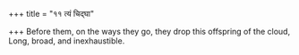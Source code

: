 +++
title = "११ त्यं चिद्घा"

+++
Before them, on the ways they go, they drop this offspring of the cloud,  
     Long, broad, and inexhaustible.